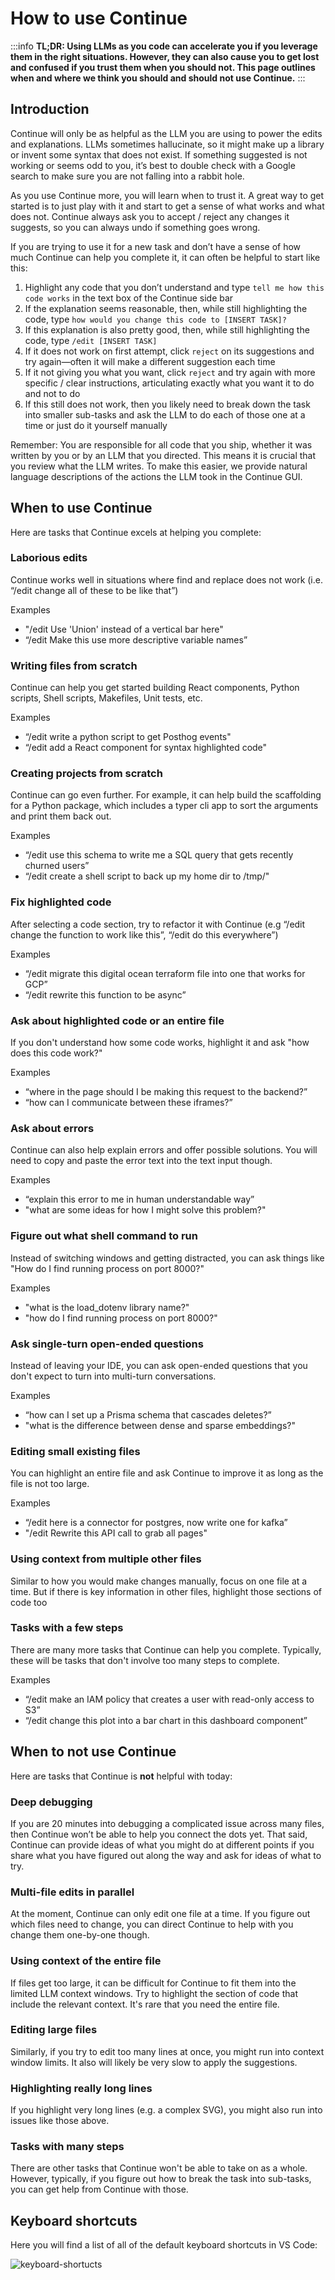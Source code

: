 # How to use Continue

:::info
**TL;DR: Using LLMs as you code can accelerate you if you leverage them in the right situations. However, they can also cause you to get lost and confused if you trust them when you should not. This page outlines when and where we think you should and should not use Continue.**
:::

## Introduction

Continue will only be as helpful as the LLM you are using to power the edits and explanations. LLMs sometimes hallucinate, so it might make up a library or invent some syntax that does not exist. If something suggested is not working or seems odd to you, it’s best to double check with a Google search to make sure you are not falling into a rabbit hole.

As you use Continue more, you will learn when to trust it. A great way to get started is to just play with it and start to get a sense of what works and what does not. Continue always ask you to accept / reject any changes it suggests, so you can always undo if something goes wrong.

If you are trying to use it for a new task and don’t have a sense of how much Continue can help you complete it, it can often be helpful to start like this:

1. Highlight any code that you don’t understand and type `tell me how this code works` in the text box of the Continue side bar
2. If the explanation seems reasonable, then, while still highlighting the code, type `how would you change this code to [INSERT TASK]?`
3. If this explanation is also pretty good, then, while still highlighting the code, type `/edit [INSERT TASK]`
4. If it does not work on first attempt, click `reject` on its suggestions and try again—often it will make a different suggestion each time
5. If it not giving you what you want, click `reject` and try again with more specific / clear instructions, articulating exactly what you want it to do and not to do
6. If this still does not work, then you likely need to break down the task into smaller sub-tasks and ask the LLM to do each of those one at a time or just do it yourself manually

Remember: You are responsible for all code that you ship, whether it was written by you or by an LLM that you directed. This means it is crucial that you review what the LLM writes. To make this easier, we provide natural language descriptions of the actions the LLM took in the Continue GUI.

## When to use Continue

Here are tasks that Continue excels at helping you complete:

### Laborious edits 

Continue works well in situations where find and replace does not work (i.e. “/edit change all of these to be like that”)

Examples
- "/edit Use 'Union' instead of a vertical bar here"
- “/edit Make this use more descriptive variable names”

### Writing files from scratch

Continue can help you get started building React components, Python scripts, Shell scripts, Makefiles, Unit tests, etc.

Examples
- “/edit write a python script to get Posthog events"
- “/edit add a React component for syntax highlighted code"

### Creating projects from scratch

Continue can go even further. For example, it can help build the scaffolding for a Python package, which includes a typer cli app to sort the arguments and print them back out.

Examples
- “/edit use this schema to write me a SQL query that gets recently churned users”
- “/edit create a shell script to back up my home dir to /tmp/"

### Fix highlighted code

After selecting a code section, try to refactor it with Continue (e.g “/edit change the function to work like this”, “/edit do this everywhere”)

Examples
- “/edit migrate this digital ocean terraform file into one that works for GCP”
- “/edit rewrite this function to be async”

### Ask about highlighted code or an entire file

If you don't understand how some code works, highlight it and ask "how does this code work?"

Examples
- “where in the page should I be making this request to the backend?”
- “how can I communicate between these iframes?”

### Ask about errors

Continue can also help explain errors and offer possible solutions. You will need to copy and paste the error text into the text input though.

Examples
- “explain this error to me in human understandable way”
- "what are some ideas for how I might solve this problem?"

### Figure out what shell command to run

Instead of switching windows and getting distracted, you can ask things like "How do I find running process on port 8000?"

Examples
- "what is the load_dotenv library name?"
- "how do I find running process on port 8000?"

### Ask single-turn open-ended questions

Instead of leaving your IDE, you can ask open-ended questions that you don't expect to turn into multi-turn conversations.

Examples
- “how can I set up a Prisma schema that cascades deletes?”
- "what is the difference between dense and sparse embeddings?"

### Editing small existing files

You can highlight an entire file and ask Continue to improve it as long as the file is not too large.

Examples
- “/edit here is a connector for postgres, now write one for kafka”
- "/edit Rewrite this API call to grab all pages"

### Using context from multiple other files

Similar to how you would make changes manually, focus on one file at a time. But if there is key information in other files, highlight those sections of code too

### Tasks with a few steps

There are many more tasks that Continue can help you complete. Typically, these will be tasks that don't involve too many steps to complete.

Examples
- “/edit make an IAM policy that creates a user with read-only access to S3”
- “/edit change this plot into a bar chart in this dashboard component”

## When to not use Continue

Here are tasks that Continue is **not** helpful with today:

### Deep debugging

If you are 20 minutes into debugging a complicated issue across many files, then Continue won’t be able to help you connect the dots yet. That said, Continue can provide ideas of what you might do at different points if you share what you have figured out along the way and ask for ideas of what to try.

### Multi-file edits in parallel

At the moment, Continue can only edit one file at a time. If you figure out which files need to change, you can direct Continue to help with you change them one-by-one though.

### Using context of the entire file

If files get too large, it can be difficult for Continue to fit them into the limited LLM context windows. Try to highlight the section of code that include the relevant context. It's rare that you need the entire file.

### Editing large files

Similarly, if you try to edit too many lines at once, you might run into context window limits. It also will likely be very slow to apply the suggestions.

### Highlighting really long lines

If you highlight very long lines (e.g. a complex SVG), you might also run into issues like those above.

### Tasks with many steps

There are other tasks that Continue won't be able to take on as a whole. However, typically, if you figure out how to break the task into sub-tasks, you can get help from Continue with those.

## Keyboard shortcuts

Here you will find a list of all of the default keyboard shortcuts in VS Code:

![keyboard-shortucts](/img/keyboard-shortcuts.png)
